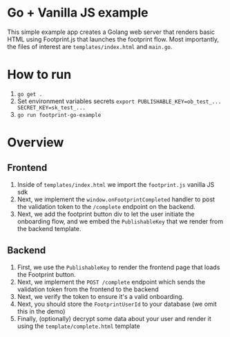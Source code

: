 # Go + Vanilla JS example
This simple example app creates a Golang web server that renders basic HTML using Footprint.js that launches the footprint flow.
Most importantly, the files of interest are `templates/index.html` and `main.go`.

# How to run
1. `go get .`
2. Set environment variables secrets `export PUBLISHABLE_KEY=ob_test_... SECRET_KEY=sk_test_...`
3. `go run footprint-go-example`

# Overview 
## Frontend
1. Inside of `templates/index.html` we import the `footprint.js` vanilla JS sdk
2. Next, we implement the `window.onFootprintCompleted` handler to post the validation token to the `/complete` endpoint on the backend.
3. Next, we add the footprint button div to let the user initiate the onboarding flow, and we embed the `PublishableKey` that we render from the backend template.

## Backend
1. First, we use the `PublishableKey` to render the frontend page that loads the Footprint button.
2. Next, we implement the `POST /complete` endpoint which sends the validation token from the frontend to the backend
3. Next, we verify the token to ensure it's a valid onboarding. 
4. Next, you should store the `FootprintUserId` to your database (we omit this in the demo)
5. Finally, (optionally) decrypt some data about your user and render it using the `template/complete.html` template


